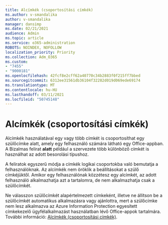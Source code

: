 ```yaml
---
title: Alcímkék (csoportosítási címkék)
ms.author: v-smandalika
author: v-smandalika
manager: dansimp
ms.date: 02/21/2021
audience: Admin
ms.topic: article
ms.service: o365-administration
ROBOTS: NOINDEX, NOFOLLOW
localization_priority: Priority
ms.collection: Adm_O365
ms.custom:
- "7455"
- "9000181"
ms.openlocfilehash: 42fcf8e2cff62a40770c34b2883f0f215ff7bbed
ms.sourcegitcommit: 6312ee31561db36104f32282d019d069ede69174
ms.translationtype: MT
ms.contentlocale: hu-HU
ms.lasthandoff: 03/11/2021
ms.locfileid: "50745148"
---
```

# <a name="sublabels-grouping-labels"></a>Alcímkék (csoportosítási címkék)

Alcímkék használatával egy vagy több címkét is csoportosíthat egy szülőcímke alatt, amely egy felhasználó számára látható egy Office-appban. A Bizalmas felirat **alatt** például a szervezete több különböző címkét is használhat az adott besorolási típushoz.

A feliratok egyszerű módja a címkék logikai csoportokba való bemutatja a felhasználóknak. Az alcímkék nem öröklik a beállításokat a szülő címkéjüktől. Amikor egy felhasználónak közzétesz egy alcímkét, az adott felhasználó alkalmazhatja azt a tartalomra, de nem alkalmazhatja csak a szülőcímkét.

Ne válasszon szülőcímkét alapértelmezett címkeként, illetve ne állítson be a szülőcímkét automatikus alkalmazásra vagy ajánlottra, mert a szülőcímke nem lesz alkalmazva az Azure Information Protection egyesített címkekezelő ügyfélalkalmazást használatban lévő Office-appok tartalmára. További információ: [Alcímkék (csoportosítási címkék)](https://docs.microsoft.com/microsoft-365/compliance/sensitivity-labels).